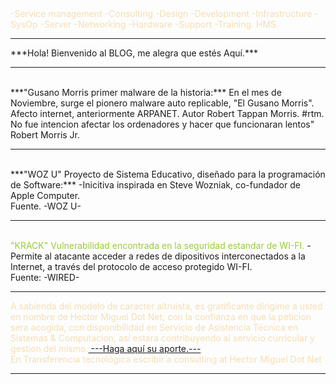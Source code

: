 <font color="Wheat">
-Service management -Consulting -Design -Development -Infrastructure -SysOp 
-Server -Networking -Hardware -Support -Training. HMS.</font>
<hr/>
***Hola! Bienvenido al BLOG, me alegra que estés Aquí.*** 
<br>
<hr/>
<br>
***"Gusano Morris primer malware de la historia:***
En el mes de Noviembre, surge el pionero malware auto replicable, "El Gusano Morris".
Afecto internet, anteriormente ARPANET. Autor Robert Tappan Morris. #rtm.
No fue intencion afectar los ordenadores y hacer que funcionaran lentos" Robert Morris Jr.
<hr/>
<br>
  ***"WOZ U" Proyecto de Sistema Educativo, diseñado para la programación de Software:***
  -Inicitiva inspirada en Steve Wozniak, co-fundador de Apple Computer. 
  <br>
Fuente. -WOZ U-
<br>
<hr />
<br>
<font color="yellowgreen">"KRACK" Vulnerabilidad encontrada en la seguridad estandar de WI-FI.</font>
-Permite al atacante acceder a redes de dipositivos interconectados a la Internet, a través del protocolo de acceso protegido WI-FI.
<br/>
Fuente: -WIRED-
<br/>
<hr/>
<font color="Wheat">A sabienda del modelo de caracter altruista, es gratificante dirigime a usted en nombre de Hector Miguel Dot Net;
con la confianza en que la peticion sera acogida, con disponibilidad en Servicio de Asistencia Técnica en Sistemas & Computacion, así estara contribuyendo al servicio curricular y gestion del mismo.<a href="https://paypal.me/HectorMiguel36/"> ---Haga aquí su aporte.---</a> 
<br>En Transferencia tecnológica escribir a consulting at Hector Miguel Dot Net</font><hr />


